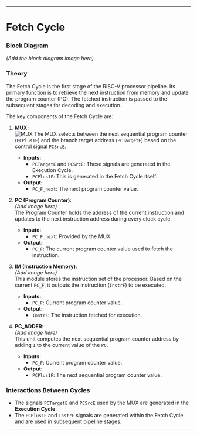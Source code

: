 
---

# Fetch Cycle  

### Block Diagram  
*(Add the block diagram image here)*  

### Theory  
The Fetch Cycle is the first stage of the RISC-V processor pipeline. Its primary function is to retrieve the next instruction from memory and update the program counter (PC). The fetched instruction is passed to the subsequent stages for decoding and execution.  

The key components of the Fetch Cycle are:  

1. **MUX**:  
   ![MUX](https://github.com/user-attachments/assets/389dba73-9498-4050-866c-4ec9f2b6cdce)
                                                 The MUX selects between the next sequential program counter (`PCPlus1F`) and the branch target address (`PCTargetE`) based on the control signal `PCSrcE`.
   - **Inputs:**  
     - `PCTargetE` and `PCSrcE`: These signals are generated in the Execution Cycle.  
     - `PCPlus1F`: This is generated in the Fetch Cycle itself.  
   - **Output:**  
     - `PC_F_next`: The next program counter value.  

2. **PC (Program Counter)**:  
   *(Add image here)*  
   The Program Counter holds the address of the current instruction and updates to the next instruction address during every clock cycle.  
   - **Inputs:**  
     - `PC_F_next`: Provided by the MUX.  
   - **Output:**  
     - `PC_F`: The current program counter value used to fetch the instruction.  

3. **IM (Instruction Memory)**:  
   *(Add image here)*  
   This module stores the instruction set of the processor. Based on the current `PC_F`, it outputs the instruction (`InstrF`) to be executed.  
   - **Inputs:**  
     - `PC_F`: Current program counter value.  
   - **Output:**  
     - `InstrF`: The instruction fetched for execution.  

4. **PC_ADDER**:  
   *(Add image here)*  
   This unit computes the next sequential program counter address by adding `1` to the current value of the `PC`.  
   - **Inputs:**  
     - `PC_F`: Current program counter value.  
   - **Output:**  
     - `PCPlus1F`: The next sequential program counter value.  

### Interactions Between Cycles  
- The signals `PCTargetE` and `PCSrcE` used by the MUX are generated in the **Execution Cycle**.  
- The `PCPlus1F` and `InstrF` signals are generated within the Fetch Cycle and are used in subsequent pipeline stages.  

---

